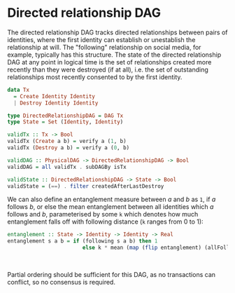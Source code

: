 # Directed relationship DAG


The directed relationship DAG tracks directed relationships between pairs of identities, where the first identity can establish or unestablish the relationship at will. The "following" relationship on social media, for example, typically has this structure. The state of the directed relationship DAG at any point in logical time is the set of relationships created more recently than they were destroyed (if at all), i.e. the set of outstanding relationships most recently consented to by the first identity.

```haskell
data Tx
  = Create Identity Identity
  | Destroy Identity Identity

type DirectedRelationshipDAG = DAG Tx
type State = Set (Identity, Identity)

validTx :: Tx -> Bool
validTx (Create a b) = verify a (1, b)
validTx (Destroy a b) = verify a (0, b)

validDAG :: PhysicalDAG -> DirectedRelationshipDAG -> Bool
validDAG = all validTx . subDAGBy isTx

validState :: DirectedRelationshipDAG -> State -> Bool
validState = (==) . filter createdAfterLastDestroy
```

We can also define an entanglement measure between _a_ and _b_ as `1`, if _a_ follows _b_, or else the mean entanglement between all identities which _a_ follows and _b_, parameterised by some `k` which denotes how much entanglement falls off with following distance (`k` ranges from 0 to 1):

```haskell
entanglement :: State -> Identity -> Identity -> Real
entanglement s a b = if (following s a b) then 1
                        else k * mean (map (flip entanglement) (allFollowers s a))
```

&nbsp;

Partial ordering should be sufficient for this DAG, as no transactions can conflict, so no consensus is required.
